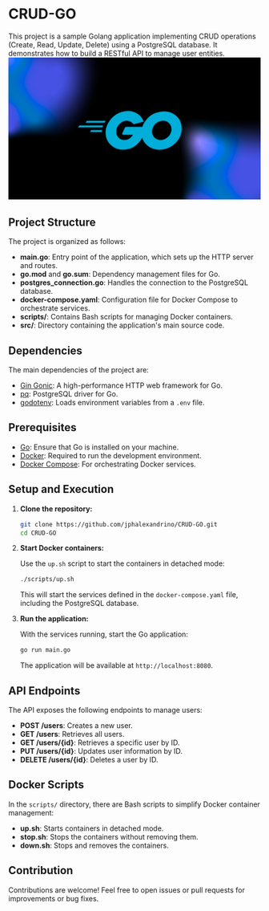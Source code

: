 # CRUD-GO

This project is a sample Golang application implementing CRUD operations (Create, Read, Update, Delete) using a PostgreSQL database. It demonstrates how to build a RESTful API to manage user entities.
![Banner](Crud-Go.png)

## Project Structure

The project is organized as follows:

- **main.go**: Entry point of the application, which sets up the HTTP server and routes.
- **go.mod** and **go.sum**: Dependency management files for Go.
- **postgres_connection.go**: Handles the connection to the PostgreSQL database.
- **docker-compose.yaml**: Configuration file for Docker Compose to orchestrate services.
- **scripts/**: Contains Bash scripts for managing Docker containers.
- **src/**: Directory containing the application's main source code.

## Dependencies

The main dependencies of the project are:

- [Gin Gonic](https://github.com/gin-gonic/gin): A high-performance HTTP web framework for Go.
- [pq](https://github.com/lib/pq): PostgreSQL driver for Go.
- [godotenv](https://github.com/joho/godotenv): Loads environment variables from a `.env` file.

## Prerequisites

- [Go](https://golang.org/dl/): Ensure that Go is installed on your machine.
- [Docker](https://www.docker.com/get-started): Required to run the development environment.
- [Docker Compose](https://docs.docker.com/compose/install/): For orchestrating Docker services.

## Setup and Execution

1. **Clone the repository:**

   ```bash
   git clone https://github.com/jphalexandrino/CRUD-GO.git
   cd CRUD-GO
   ```

2. **Start Docker containers:**

   Use the `up.sh` script to start the containers in detached mode:

   ```bash
   ./scripts/up.sh
   ```

   This will start the services defined in the `docker-compose.yaml` file, including the PostgreSQL database.

3. **Run the application:**

   With the services running, start the Go application:

   ```bash
   go run main.go
   ```

   The application will be available at `http://localhost:8080`.

## API Endpoints

The API exposes the following endpoints to manage users:

- **POST /users**: Creates a new user.
- **GET /users**: Retrieves all users.
- **GET /users/{id}**: Retrieves a specific user by ID.
- **PUT /users/{id}**: Updates user information by ID.
- **DELETE /users/{id}**: Deletes a user by ID.

## Docker Scripts

In the `scripts/` directory, there are Bash scripts to simplify Docker container management:

- **up.sh**: Starts containers in detached mode.
- **stop.sh**: Stops the containers without removing them.
- **down.sh**: Stops and removes the containers.

## Contribution

Contributions are welcome! Feel free to open issues or pull requests for improvements or bug fixes.

